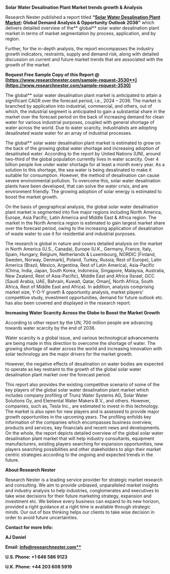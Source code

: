 ﻿**Solar Water Desalination Plant Market trends growth & Analysis**

Research Nester published a report titled **“[Solar Water Desalination Plant Market](https://www.researchnester.com/reports/solar-water-desalination-plant-market/3530): Global Demand Analysis & Opportunity Outlook 2036”** which delivers detailed overview of the** global** solar water desalination plant market in terms of market segmentation by process, application, and by region.

Further, for the in-depth analysis, the report encompasses the industry growth indicators, restraints, supply and demand risk, along with detailed discussion on current and future market trends that are associated with the growth of the market.

**Request Free Sample Copy of this Report @ [https://www.researchnester.com/sample-request-3530**](https://www.researchnester.com/sample-request-3530)**

The global** solar water desalination plant market is anticipated to attain a significant CAGR over the forecast period, i.e., 2024 – 2036. The market is branched by application into industrial, commercial, and others, out of which, the industrial segment is anticipated to gain a substantial share in the market over the forecast period on the back of increasing demand for clean water for various industrial purposes, coupled with general shortage of water across the world. Due to water scarcity, industrialists are adopting desalinated waste water for an array of industrial processes.  

The global** solar water desalination plant market is estimated to grow on the back of the growing global water shortage and increasing adoption of desalinated water. According to the report by United Nations (UN), around two-third of the global population currently lives in water scarcity. Over 4 billion people live under water shortage for at least a month every year. As a solution to this shortage, the sea water is being desalinated to make it suitable for consumption. However, the method of desalination can cause severe environmental pollution. To overcome this, solar water desalination plants have been developed, that can solve the water crisis, and are environment friendly. The growing adoption of solar energy is estimated to boost the market growth. 

On the basis of geographical analysis, the global solar water desalination plant market is segmented into five major regions including North America, Europe, Asia Pacific, Latin America and Middle East & Africa region. The market in the North America region is estimated to gain largest market share over the forecast period, owing to the increasing application of desalination of waste water to use it for residential and industrial purposes.

The research is global in nature and covers detailed analysis on the market in North America (U.S., Canada), Europe (U.K., Germany, France, Italy, Spain, Hungary, Belgium, Netherlands & Luxembourg, NORDIC [Finland, Sweden, Norway, Denmark], Poland, Turkey, Russia, Rest of Europe), Latin America (Brazil, Mexico, Argentina, Rest of Latin America), Asia-Pacific (China, India, Japan, South Korea, Indonesia, Singapore, Malaysia, Australia, New Zealand, Rest of Asia-Pacific), Middle East and Africa (Israel, GCC [Saudi Arabia, UAE, Bahrain, Kuwait, Qatar, Oman], North Africa, South Africa, Rest of Middle East and Africa). In addition, analysis comprising market size, Y-O-Y growth & opportunity analysis, market players’ competitive study, investment opportunities, demand for future outlook etc. has also been covered and displayed in the research report.

**Increasing Water Scarcity Across the Globe to Boost the Market Growth**

According to other report by the UN, 700 million people are advancing towards water scarcity by the end of 2036.

Water scarcity is a global issue, and various technological advancements are being made in this direction to overcome the shortage of water. The growing shortage of water across the world and increasing innovation with solar technology are the major drivers for the market growth.

However, the negative effects of desalination on water bodies are expected to operate as key restraint to the growth of the global solar water desalination plant market over the forecast period.

This report also provides the existing competitive scenario of some of the key players of the global solar water desalination plant market which includes company profiling of Trunz <a name="_hlk82185706"></a>Water Systems AG, Solar Water Solutions Oy, and Elemental Water Makers B.V., and others. However, companies, such as, Tesla Inc., are estimated to invest in this technology. The market is also open for new players and is assessed to provide major growth opportunities in the upcoming years. The profiling enfolds key information of the companies which encompasses business overview, products and services, key financials and recent news and developments. On the whole, the report depicts detailed overview of the global solar water desalination plant market that will help industry consultants, equipment manufacturers, existing players searching for expansion opportunities, new players searching possibilities and other stakeholders to align their market centric strategies according to the ongoing and expected trends in the future.      

**About Research Nester** 

Research Nester is a leading service provider for strategic market research and consulting. We aim to provide unbiased, unparalleled market insights and industry analysis to help industries, conglomerates and executives to take wise decisions for their future marketing strategy, expansion and investment etc. We believe every business can expand to its new horizon, provided a right guidance at a right time is available through strategic minds. Our out of box thinking helps our clients to take wise decision in order to avoid future uncertainties.

**Contact for more Info:**

**AJ Daniel**

**Email: [info@researchnester.com**](mailto:info@researchnester.com)**

**U.S. Phone: +1 646 586 9123** 

**U.K. Phone: +44 203 608 5919**
